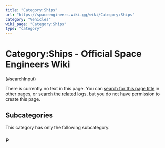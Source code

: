 ```yaml
---
title: "Category:Ships"
url: "https://spaceengineers.wiki.gg/wiki/Category:Ships"
category: "Vehicles"
wiki_page: "Category:Ships"
type: "category"
---
```


# Category:Ships - Official Space Engineers Wiki

(#searchInput)

There is currently no text in this page. You can [search for this page title](https://spaceengineers.wiki.gg/wiki/Special:Search/Ships "Special:Search/Ships") in other pages, or [search the related logs](https://spaceengineers.wiki.gg/wiki/Special:Log?page=Category:Ships), but you do not have permission to create this page.

## Subcategories

This category has only the following subcategory.

### P